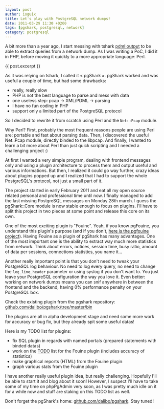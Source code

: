 ```yaml
---
layout: post
author: ioguix
title: Let's play with PostgreSQL network dumps!
date: 2011-03-29 11:30 +0200
tags: [pgshark, postgresql, network]
category: postgresql
---
```

A bit more than a year ago, I start messing with tshark
[pdml output](http://www.nbee.org/doku.php?id=netpdl:pdml_specification) to be
able to extract queries from a network dump.  As I was writing a PoC, I did it
in PHP, before moving it quickly to a more appropriate language: Perl.

{{ post.excerpt }}

As it was relying on tshark, I called it « pgShark ».  pgShark worked and was
useful a couple of time, but had some drawbacks:

* really, really slow
* PHP is not the best language to parse and mess with data
* one useless step: pcap -> XML/PDML -> parsing
* I have no fun coding in PHP
* support only a limited part of the PostgreSQL protocol

So I decided to rewrite it from scratch using Perl and the `Net::Pcap` module.

Why Perl?  First, probably the most frequent reasons people are using Perl are:
portable and fast about parsing data.  Then, I discovered the useful Net::Pcap
module, directly binded to the libpcap.  And finally, I wanted to learn a bit
more about Perl than just quick scripting and I needed a challenging project :)

At first I wanted a very simple program, dealing with frontend messages only
and using a plugin architecture to process them and output useful and various
informations.  But then, I realized it could go way further, crazy ideas about
plugins popped up and I realized that I had to support the whole PostgreSQL's
protocol, not just a small part of it.

The project started in early February 2011 and eat all my open source related
personal and professional time until now.  I finally managed to add the last
missing PostgreSQL messages on Monday 28th march.  I guess the pgShark::Core
module is now stable enough to focus on plugins.  I'll have to split this
project in two pieces at some point and release this core on its own.

One of the most exciting plugin is "Fouine".  Yeah, if you know pgFouine, you
understand this plugin's purpose (and if you don't,
[here is the pgfouine project](http://pgfouine.projects.postgresql.org/)).
Having Fouine as a plugin of pgShark has many advantages.  One of the most
important one is the ability to extract way much more statistics from network.
Think about errors, notices, session time, busy ratio, amount of data per
sessions, connections statistics, you name it...

Another really important point is that you don't need to tweak your PostgreSQL
log behaviour.  No need to log every query, no need to change the
`log_line_header` parameter or using syslog if you don't want to.  You just
leave your PostgreSQL configuration the way you love it.  Even better: working
on network dumps means you can snif anywhere in between the frontend and the
backend, having 0% performance penalty on your PostgreSQL box.

Check the existing plugin from the pgshark repository:
[github.com/dalibo/pgshark/tree/master/bin](http://github.com/dalibo/pgshark/tree/master/bin)

The plugins are all in alpha development stage and need some more work for
accuracy or bug fix, but they already spit some useful datas!

Here is my TODO list for plugins:

* fix SQL plugin in regards with named portals (prepared statements with binded
  datas) 
* work on the [TODO](https://github.com/dalibo/pgshark/raw/34ae7706611778f8f012c9980f7d714def78b6e7/pgShark/Fouine.pm)
  list for the Fouine plugin (includes accuracy of statistics)
* make graphical reports (HTML) from the Fouine plugin
* graph various stats from the Fouine plugin

I have another really useful plugin idea, but really challenging.  Hopefully
I'll be able to start it and blog about it soon!  However, I suspect I'll have
to take some of my time on phpPgAdmin very soon, as I was pretty much idle on
it for a while now and stuff are staking on this TODO list as well.

Don't forget the pgShark's home: [github.com/dalibo/pgshark](https://github.com/dalibo/pgshark).
Stay tuned!

